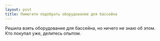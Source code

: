 ```yaml
---
layout: post 
title: Помогите подобрать оборудование для бассейна 
--- 
```

Решила взять оборудование для бассейна, но ничего не знаю об этом. Кто покупал уже, делитесь опытом.